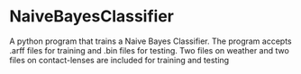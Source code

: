 # NaiveBayesClassifier

A python program that trains a Naive Bayes Classifier.  The program accepts .arff files for training and .bin files for testing.  Two files on weather and two files on contact-lenses are included for training and testing
